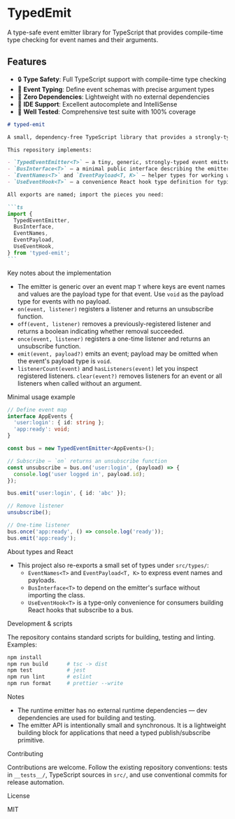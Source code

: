 # TypedEmit

A type-safe event emitter library for TypeScript that provides compile-time type checking for event names and their arguments.

## Features

- 🔒 **Type Safety**: Full TypeScript support with compile-time type checking
- 🎯 **Event Typing**: Define event schemas with precise argument types
- 🚀 **Zero Dependencies**: Lightweight with no external dependencies
- 📝 **IDE Support**: Excellent autocomplete and IntelliSense
- 🧪 **Well Tested**: Comprehensive test suite with 100% coverage

````markdown
# typed-emit

A small, dependency-free TypeScript library that provides a strongly-typed event emitter and a few related type utilities.

This repository implements:

- `TypedEventEmitter<T>` — a tiny, generic, strongly-typed event emitter class (named export).
- `BusInterface<T>` — a minimal public interface describing the emitter shape (in `src/types/bus-interface.ts`).
- `EventNames<T>` and `EventPayload<T, K>` — helper types for working with event maps (in `src/types/common-types.ts`).
- `UseEventHook<T>` — a convenience React hook type definition for typing event-handler hooks.

All exports are named; import the pieces you need:

```ts
import {
  TypedEventEmitter,
  BusInterface,
  EventNames,
  EventPayload,
  UseEventHook,
} from 'typed-emit';
```
````

Key notes about the implementation

- The emitter is generic over an event map `T` where keys are event names and values are the payload type for that event. Use `void` as the payload type for events with no payload.
- `on(event, listener)` registers a listener and returns an unsubscribe function.
- `off(event, listener)` removes a previously-registered listener and returns a boolean indicating whether removal succeeded.
- `once(event, listener)` registers a one-time listener and returns an unsubscribe function.
- `emit(event, payload?)` emits an event; payload may be omitted when the event's payload type is `void`.
- `listenerCount(event)` and `hasListeners(event)` let you inspect registered listeners. `clear(event?)` removes listeners for an event or all listeners when called without an argument.

Minimal usage example

```ts
// Define event map
interface AppEvents {
  'user:login': { id: string };
  'app:ready': void;
}

const bus = new TypedEventEmitter<AppEvents>();

// Subscribe — `on` returns an unsubscribe function
const unsubscribe = bus.on('user:login', (payload) => {
  console.log('user logged in', payload.id);
});

bus.emit('user:login', { id: 'abc' });

// Remove listener
unsubscribe();

// One-time listener
bus.once('app:ready', () => console.log('ready'));
bus.emit('app:ready');
```

About types and React

- This project also re-exports a small set of types under `src/types/`:
  - `EventNames<T>` and `EventPayload<T, K>` to express event names and payloads.
  - `BusInterface<T>` to depend on the emitter's surface without importing the class.
  - `UseEventHook<T>` is a type-only convenience for consumers building React hooks that subscribe to a bus.

Development & scripts

The repository contains standard scripts for building, testing and linting. Examples:

```bash
npm install
npm run build      # tsc -> dist
npm test           # jest
npm run lint       # eslint
npm run format     # prettier --write
```

Notes

- The runtime emitter has no external runtime dependencies — dev dependencies are used for building and testing.
- The emitter API is intentionally small and synchronous. It is a lightweight building block for applications that need a typed publish/subscribe primitive.

Contributing

Contributions are welcome. Follow the existing repository conventions: tests in `__tests__/`, TypeScript sources in `src/`, and use conventional commits for release automation.

License

MIT

```

```
